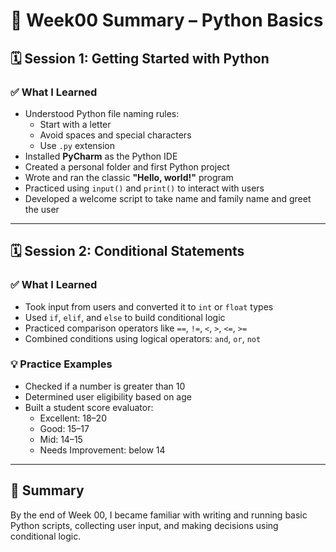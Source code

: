 # 📘 Week00 Summary – Python Basics

## 🗓️ Session 1: Getting Started with Python

### ✅ What I Learned

- Understood Python file naming rules:
  - Start with a letter
  - Avoid spaces and special characters
  - Use `.py` extension
- Installed **PyCharm** as the Python IDE
- Created a personal folder and first Python project
- Wrote and ran the classic **"Hello, world!"** program
- Practiced using `input()` and `print()` to interact with users
- Developed a welcome script to take name and family name and greet the user

---

## 🗓️ Session 2: Conditional Statements

### ✅ What I Learned

- Took input from users and converted it to `int` or `float` types
- Used `if`, `elif`, and `else` to build conditional logic
- Practiced comparison operators like `==`, `!=`, `<`, `>`, `<=`, `>=`
- Combined conditions using logical operators: `and`, `or`, `not`

### 💡 Practice Examples

- Checked if a number is greater than 10
- Determined user eligibility based on age
- Built a student score evaluator:
  - Excellent: 18–20  
  - Good: 15–17  
  - Mid: 14–15  
  - Needs Improvement: below 14

---

## 📌 Summary

By the end of Week 00, I became familiar with writing and running basic Python scripts, collecting user input, and making decisions using conditional logic.

